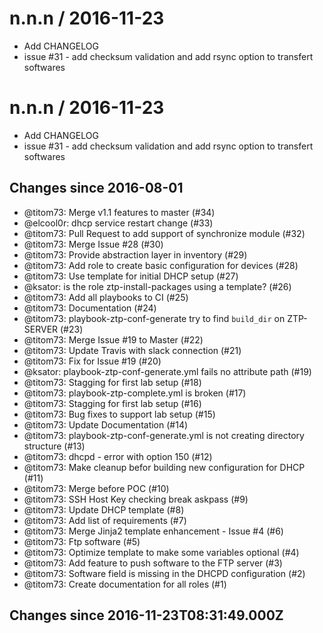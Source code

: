 
n.n.n / 2016-11-23
==================

 * Add CHANGELOG
 * issue #31 - add checksum validation and add rsync option to transfert softwares

n.n.n / 2016-11-23
==================

 * Add CHANGELOG
 * issue #31 - add checksum validation and add rsync option to transfert softwares
## Changes since 2016-08-01

 * @titom73: Merge v1.1 features to master (#34)
 * @elcool0r: dhcp service restart change (#33)
 * @titom73: Pull Request to add support of synchronize module (#32)
 * @titom73: Merge Issue #28 (#30)
 * @titom73: Provide abstraction layer in inventory (#29)
 * @titom73: Add role to create basic configuration for devices (#28)
 * @titom73: Use template for initial DHCP setup (#27)
 * @ksator: is the role ztp-install-packages using a template?  (#26)
 * @titom73: Add all playbooks to CI (#25)
 * @titom73: Documentation (#24)
 * @titom73: playbook-ztp-conf-generate try to find `build_dir` on ZTP-SERVER (#23)
 * @titom73: Merge Issue #19 to Master (#22)
 * @titom73: Update Travis with slack connection (#21)
 * @titom73: Fix for Issue #19 (#20)
 * @ksator:  playbook-ztp-conf-generate.yml fails no attribute path (#19)
 * @titom73: Stagging for first lab setup (#18)
 * @titom73: playbook-ztp-complete.yml is broken (#17)
 * @titom73: Stagging for first lab setup (#16)
 * @titom73: Bug fixes to support lab setup (#15)
 * @titom73: Update Documentation (#14)
 * @titom73: playbook-ztp-conf-generate.yml is not creating directory structure (#13)
 * @titom73: dhcpd - error with option 150 (#12)
 * @titom73: Make cleanup befor building new configuration for DHCP (#11)
 * @titom73: Merge before POC (#10)
 * @titom73: SSH Host Key checking break askpass (#9)
 * @titom73: Update DHCP template (#8)
 * @titom73: Add list of requirements (#7)
 * @titom73: Merge Jinja2 template enhancement - Issue #4 (#6)
 * @titom73: Ftp software (#5)
 * @titom73: Optimize template to make some variables optional (#4)
 * @titom73: Add feature to push software to the FTP server (#3)
 * @titom73: Software field is missing in the DHCPD configuration (#2)
 * @titom73: Create documentation for all roles (#1)

## Changes since 2016-11-23T08:31:49.000Z


